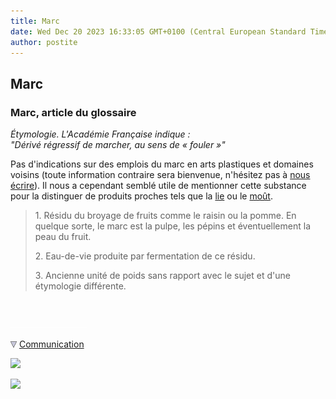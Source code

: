 ```yaml
---
title: Marc
date: Wed Dec 20 2023 16:33:05 GMT+0100 (Central European Standard Time)
author: postite
---
```


## Marc
### Marc, article du glossaire
 _Étymologie. L'Académie Française indique :  
"_Dérivé régressif de _marcher_, au sens de « fouler »_"_

Pas d'indications sur des emplois du marc en arts plastiques et domaines voisins (toute information contraire sera bienvenue, n'hésitez pas à [nous écrire](ecrire.html)). Il nous a cependant semblé utile de mentionner cette substance pour la distinguer de produits proches tels que la [lie](lie.html) ou le [moût](mout.html).

> 1\. Résidu du broyage de fruits comme le raisin ou la pomme. En quelque sorte, le marc est la pulpe, les pépins et éventuellement la peau du fruit.
> 
> 2\. Eau-de-vie produite par fermentation de ce résidu.
> 
> 3\. Ancienne unité de poids sans rapport avec le sujet et d'une étymologie différente.



 

 ![](images/transparent122x1.gif)

![](images/flechebas.gif) [Communication](http://www.artrealite.com/annonceurs.htm) 

[![](https://cbonvin.fr/sites/regie.artrealite.com/visuels/campagne1.png)](index-2.html#20131014)

![](https://cbonvin.fr/sites/regie.artrealite.com/visuels/campagne2.png)